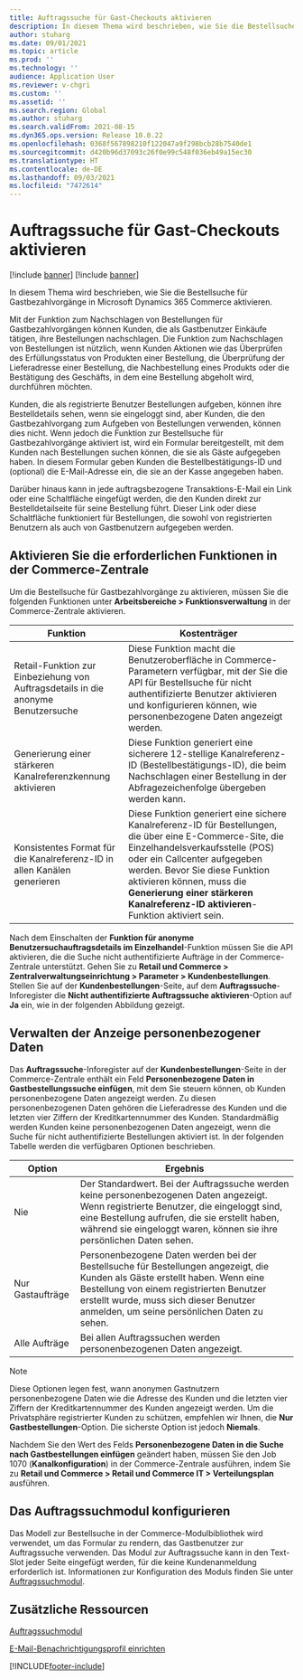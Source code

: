 ```yaml
---
title: Auftragssuche für Gast-Checkouts aktivieren
description: In diesem Thema wird beschrieben, wie Sie die Bestellsuche für Gastbezahlvorgänge in Microsoft Dynamics 365 Commerce aktivieren.
author: stuharg
ms.date: 09/01/2021
ms.topic: article
ms.prod: ''
ms.technology: ''
audience: Application User
ms.reviewer: v-chgri
ms.custom: ''
ms.assetid: ''
ms.search.region: Global
ms.author: stuharg
ms.search.validFrom: 2021-08-15
ms.dyn365.ops.version: Release 10.0.22
ms.openlocfilehash: 0368f567898210f122047a9f298bcb28b7540de1
ms.sourcegitcommit: d420b96d37093c26f0e99c548f036eb49a15ec30
ms.translationtype: HT
ms.contentlocale: de-DE
ms.lasthandoff: 09/03/2021
ms.locfileid: "7472614"
---
```

# <a name="enable-order-lookup-for-guest-checkouts"></a>Auftragssuche für Gast-Checkouts aktivieren

[!include [banner](includes/banner.md)]
[!include [banner](includes/preview-banner.md)]

In diesem Thema wird beschrieben, wie Sie die Bestellsuche für Gastbezahlvorgänge in Microsoft Dynamics 365 Commerce aktivieren.

Mit der Funktion zum Nachschlagen von Bestellungen für Gastbezahlvorgängen können Kunden, die als Gastbenutzer Einkäufe tätigen, ihre Bestellungen nachschlagen. Die Funktion zum Nachschlagen von Bestellungen ist nützlich, wenn Kunden Aktionen wie das Überprüfen des Erfüllungsstatus von Produkten einer Bestellung, die Überprüfung der Lieferadresse einer Bestellung, die Nachbestellung eines Produkts oder die Bestätigung des Geschäfts, in dem eine Bestellung abgeholt wird, durchführen möchten.

Kunden, die als registrierte Benutzer Bestellungen aufgeben, können ihre Bestelldetails sehen, wenn sie eingeloggt sind, aber Kunden, die den Gastbezahlvorgang zum Aufgeben von Bestellungen verwenden, können dies nicht. Wenn jedoch die Funktion zur Bestellsuche für Gastbezahlvorgänge aktiviert ist, wird ein Formular bereitgestellt, mit dem Kunden nach Bestellungen suchen können, die sie als Gäste aufgegeben haben. In diesem Formular geben Kunden die Bestellbestätigungs-ID und (optional) die E-Mail-Adresse ein, die sie an der Kasse angegeben haben.

Darüber hinaus kann in jede auftragsbezogene Transaktions-E-Mail ein Link oder eine Schaltfläche eingefügt werden, die den Kunden direkt zur Bestelldetailseite für seine Bestellung führt. Dieser Link oder diese Schaltfläche funktioniert für Bestellungen, die sowohl von registrierten Benutzern als auch von Gastbenutzern aufgegeben werden.

## <a name="turn-on-necessary-features-in-commerce-headquarters"></a>Aktivieren Sie die erforderlichen Funktionen in der Commerce-Zentrale

Um die Bestellsuche für Gastbezahlvorgänge zu aktivieren, müssen Sie die folgenden Funktionen unter **Arbeitsbereiche \> Funktionsverwaltung** in der Commerce-Zentrale aktivieren.

| Funktion | Kostenträger |
|---------|---------|
| Retail-Funktion zur Einbeziehung von Auftragsdetails in die anonyme Benutzersuche | Diese Funktion macht die Benutzeroberfläche in Commerce-Parametern verfügbar, mit der Sie die API für Bestellsuche für nicht authentifizierte Benutzer aktivieren und konfigurieren können, wie personenbezogene Daten angezeigt werden. |
| Generierung einer stärkeren Kanalreferenzkennung aktivieren | Diese Funktion generiert eine sicherere 12-stellige Kanalreferenz-ID (Bestellbestätigungs-ID), die beim Nachschlagen einer Bestellung in der Abfragezeichenfolge übergeben werden kann. |
| Konsistentes Format für die Kanalreferenz-ID in allen Kanälen generieren | Diese Funktion generiert eine sichere Kanalreferenz-ID für Bestellungen, die über eine E-Commerce-Site, die Einzelhandelsverkaufsstelle (POS) oder ein Callcenter aufgegeben werden. Bevor Sie diese Funktion aktivieren können, muss die **Generierung einer stärkeren Kanalreferenz-ID aktivieren**-Funktion aktiviert sein. |

Nach dem Einschalten der **Funktion für anonyme Benutzersuchauftragsdetails im Einzelhandel**-Funktion müssen Sie die API aktivieren, die die Suche nicht authentifizierte Aufträge in der Commerce-Zentrale unterstützt. Gehen Sie zu **Retail und Commerce \> Zentralverwaltungseinrichtung \> Parameter \> Kundenbestellungen**. Stellen Sie auf der **Kundenbestellungen**-Seite, auf dem **Auftragssuche**-Inforegister die **Nicht authentifizierte Auftragssuche aktivieren**-Option auf **Ja** ein, wie in der folgenden Abbildung gezeigt.

## <a name="manage-the-display-of-personal-data"></a>Verwalten der Anzeige personenbezogener Daten

Das **Auftragssuche**-Inforegister auf der **Kundenbestellungen**-Seite in der Commerce-Zentrale enthält ein Feld **Personenbezogene Daten in Gastbestellungssuche einfügen**, mit dem Sie steuern können, ob Kunden personenbezogene Daten angezeigt werden. Zu diesen personenbezogenen Daten gehören die Lieferadresse des Kunden und die letzten vier Ziffern der Kreditkartennummer des Kunden. Standardmäßig werden Kunden keine personenbezogenen Daten angezeigt, wenn die Suche für nicht authentifizierte Bestellungen aktiviert ist. In der folgenden Tabelle werden die verfügbaren Optionen beschrieben.

| Option | Ergebnis |
|--------|--------|
| Nie | Der Standardwert. Bei der Auftragssuche werden keine personenbezogenen Daten angezeigt. Wenn registrierte Benutzer, die eingeloggt sind, eine Bestellung aufrufen, die sie erstellt haben, während sie eingeloggt waren, können sie ihre persönlichen Daten sehen. |
| Nur Gastaufträge | Personenbezogene Daten werden bei der Bestellsuche für Bestellungen angezeigt, die Kunden als Gäste erstellt haben. Wenn eine Bestellung von einem registrierten Benutzer erstellt wurde, muss sich dieser Benutzer anmelden, um seine persönlichen Daten zu sehen. |
| Alle Aufträge | Bei allen Auftragssuchen werden personenbezogenen Daten angezeigt. |

> [!NOTE]
> Diese Optionen legen fest, wann anonymen Gastnutzern personenbezogene Daten wie die Adresse des Kunden und die letzten vier Ziffern der Kreditkartennummer des Kunden angezeigt werden. Um die Privatsphäre registrierter Kunden zu schützen, empfehlen wir Ihnen, die **Nur Gastbestellungen**-Option. Die sicherste Option ist jedoch **Niemals**.

Nachdem Sie den Wert des Felds **Personenbezogene Daten in die Suche nach Gastbestellungen einfügen** geändert haben, müssen Sie den Job 1070 (**Kanalkonfiguration**) in der Commerce-Zentrale ausführen, indem Sie zu **Retail und Commerce \> Retail und Commerce IT \> Verteilungsplan** ausführen.

## <a name="configure-the-order-lookup-module"></a>Das Auftragssuchmodul konfigurieren

Das Modell zur Bestellsuche in der Commerce-Modulbibliothek wird verwendet, um das Formular zu rendern, das Gastbenutzer zur Auftragssuche verwenden. Das Modul zur Auftragssuche kann in den Text-Slot jeder Seite eingefügt werden, für die keine Kundenanmeldung erforderlich ist. Informationen zur Konfiguration des Moduls finden Sie unter [Auftragssuchmodul](order-lookup-module.md).

## <a name="additional-resources"></a>Zusätzliche Ressourcen

[Auftragssuchmodul](order-lookup-module.md)

[E-Mail-Benachrichtigungsprofil einrichten](email-notification-profiles.md)

[!INCLUDE[footer-include](../includes/footer-banner.md)]

